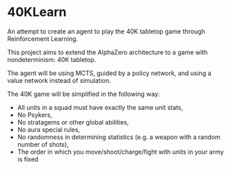 # 40KLearn
An attempt to create an agent to play the 40K tabletop game
through Reinforcement Learning.

This project aims to extend the AlphaZero architecture to a
game with nondeterminism: 40K tabletop.

The agent will be using MCTS, guided by a policy network, and
using a value network instead of simulation.

The 40K game will be simplified in the following way:
- All units in a squad must have exactly the same unit stats,
- No Psykers,
- No stratagems or other global abilities,
- No aura special rules,
- No randomness in determining statistics (e.g. a weapon with a random number of shots),
- The order in which you move/shoot/charge/fight with units in your army is fixed

